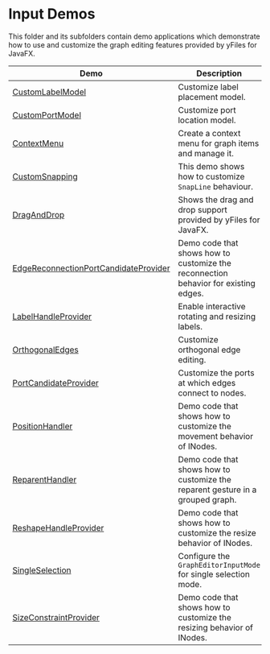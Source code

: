 
# Input Demos
  

 This folder and its subfolders contain demo applications which demonstrate how to use and customize the graph editing features provided by yFiles for JavaFX.   

| Demo | Description |
|------|-------------|
|[CustomLabelModel](../../src/input/customlabelmodel/)| Customize label placement model. |
|[CustomPortModel](../../src/input/customportmodel/)| Customize port location model. |
|[ContextMenu](../../src/input/contextmenu/)| Create a context menu for graph items and manage it. |
|[CustomSnapping](../../src/input/customsnapping/)| This demo shows how to customize `SnapLine` behaviour. |
|[DragAndDrop](../../src/input/draganddrop/)| Shows the drag and drop support provided by yFiles for JavaFX. |
|[EdgeReconnectionPortCandidateProvider](../../src/input/edgereconnection/)| Demo code that shows how to customize the reconnection behavior for existing edges. |
|[LabelHandleProvider](../../src/input/labelhandleprovider/)| Enable interactive rotating and resizing labels. |
|[OrthogonalEdges](../../src/input/orthogonaledges/)| Customize orthogonal edge editing. |
|[PortCandidateProvider](../../src/input/portcandidateprovider/)| Customize the ports at which edges connect to nodes. |
|[PositionHandler](../../src/input/positionhandler/)| Demo code that shows how to customize the movement behavior of INodes. |
|[ReparentHandler](../../src/input/reparenthandler/)| Demo code that shows how to customize the reparent gesture in a grouped graph. |
|[ReshapeHandleProvider](../../src/input/reshapehandleprovider/)| Demo code that shows how to customize the resize behavior of INodes. |
|[SingleSelection](../../src/input/singleselection/)| Configure the `GraphEditorInputMode` for single selection mode. |
|[SizeConstraintProvider](../../src/input/sizeconstraintprovider/)| Demo code that shows how to customize the resizing behavior of INodes. |
